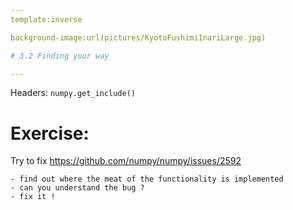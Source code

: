 ```yaml
---
template:inverse

background-image:url(pictures/KyotoFushimiInariLarge.jpg)

# 3.2 Finding your way

---
```


Headers: ``numpy.get_include()``

# Exercise:

Try to fix https://github.com/numpy/numpy/issues/2592

	- find out where the meat of the functionality is implemented
	- can you understand the bug ?
	- fix it !
